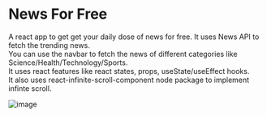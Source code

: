# News For Free

A react app to get get your daily dose of news for free. It uses News API to fetch the trending news.<br/>
You can use the navbar to fetch the news of different categories like Science/Health/Technology/Sports.<br/>
It uses react features like react states, props, useState/useEffect hooks.<br/>
It also uses react-infinite-scroll-component node package to implement infinte scroll.<br/>


![image](https://user-images.githubusercontent.com/62978463/214883398-701306d8-95ee-4823-b748-0a1955ebdb3a.png)
